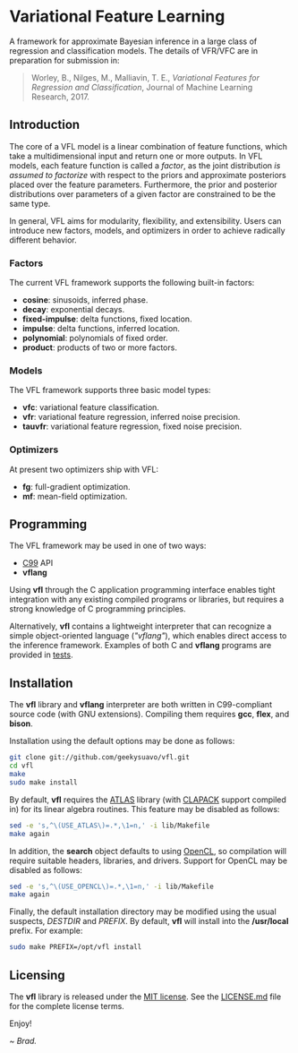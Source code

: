 
# Variational Feature Learning

A framework for approximate Bayesian inference in a large class of
regression and classification models. The details of VFR/VFC are
in preparation for submission in:

> Worley, B., Nilges, M., Malliavin, T. E., _Variational Features for
> Regression and Classification_, Journal of Machine Learning Research,
> 2017.

## Introduction

The core of a VFL model is a linear combination of feature functions,
which take a multidimensional input and return one or more outputs.
In VFL models, each feature function is called a _factor_, as the
joint distribution _is assumed to factorize_ with respect to the
priors and approximate posteriors placed over the feature
parameters. Furthermore, the prior and posterior distributions
over parameters of a given factor are constrained to be the
same type.

In general, VFL aims for modularity, flexibility, and extensibility.
Users can introduce new factors, models, and optimizers in order to
achieve radically different behavior.

### Factors

The current VFL framework supports the following built-in factors:

 * **cosine**: sinusoids, inferred phase.
 * **decay**: exponential decays.
 * **fixed-impulse**: delta functions, fixed location.
 * **impulse**: delta functions, inferred location.
 * **polynomial**: polynomials of fixed order.
 * **product**: products of two or more factors.

### Models

The VFL framework supports three basic model types:

 * **vfc**: variational feature classification.
 * **vfr**: variational feature regression, inferred noise precision.
 * **tauvfr**: variational feature regression, fixed noise precision.

### Optimizers

At present two optimizers ship with VFL:

 * **fg**: full-gradient optimization.
 * **mf**: mean-field optimization.

## Programming

The VFL framework may be used in one of two ways:

 * [C99](http://en.wikipedia.org/wiki/C99) API
 * **vflang**

Using **vfl** through the C application programming interface enables
tight integration with any existing compiled programs or libraries,
but requires a strong knowledge of C programming principles.

Alternatively, **vfl** contains a lightweight interpreter that can
recognize a simple object-oriented language (_"vflang"_), which
enables direct access to the inference framework. Examples of
both C and **vflang** programs are provided in [tests](tests/).

## Installation

The **vfl** library and **vflang** interpreter are both written
in C99-compliant source code (with GNU extensions). Compiling
them requires **gcc**, **flex**, and **bison**.

Installation using the default options may be done as follows:

```bash
git clone git://github.com/geekysuavo/vfl.git
cd vfl
make
sudo make install
```

By default, **vfl** requires the
[ATLAS](http://math-atlas.sourceforge.net) library (with
[CLAPACK](http://netlib.org/clapack/) support compiled in)
for its linear algebra routines. This feature may be disabled
as follows:

```bash
sed -e 's,^\(USE_ATLAS\)=.*,\1=n,' -i lib/Makefile
make again
```

In addition, the **search** object defaults to using
[OpenCL](https://en.wikipedia.org/wiki/OpenCL), so
compilation will require suitable headers, libraries,
and drivers. Support for OpenCL may be disabled as follows:

```bash
sed -e 's,^\(USE_OPENCL\)=.*,\1=n,' -i lib/Makefile
make again
```

Finally, the default installation directory may be modified using
the usual suspects, _DESTDIR_ and _PREFIX_. By default, **vfl**
will install into the **/usr/local** prefix. For example:

```bash
sudo make PREFIX=/opt/vfl install
```

## Licensing

The **vfl** library is released under the
[MIT license](https://opensource.org/licenses/MIT). See the
[LICENSE.md](LICENSE.md) file for the complete license terms.

Enjoy!

*~ Brad.*

